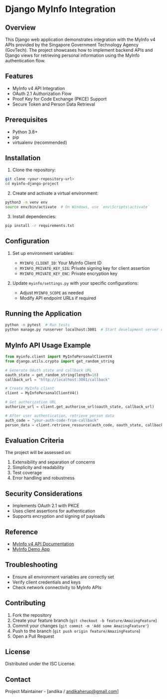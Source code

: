 # Django MyInfo Integration

## Overview

This Django web application demonstrates integration with the MyInfo v4 APIs provided by the Singapore Government Technology Agency (GovTech). The project showcases how to implement backend APIs and Django views for retrieving personal information using the MyInfo authentication flow.

## Features

- MyInfo v4 API Integration
- OAuth 2.1 Authorization Flow
- Proof Key for Code Exchange (PKCE) Support
- Secure Token and Person Data Retrieval

## Prerequisites

- Python 3.8+
- pip
- virtualenv (recommended)

## Installation

1. Clone the repository:

```bash
git clone <your-repository-url>
cd myinfo-django-project
```

2. Create and activate a virtual environment:

```bash
python3 -m venv env
source env/bin/activate  # On Windows, use `env\Scripts\activate`
```

3. Install dependencies:

```bash
pip install -r requirements.txt
```

## Configuration

1. Set up environment variables:

   - `MYINFO_CLIENT_ID`: Your MyInfo Client ID
   - `MYINFO_PRIVATE_KEY_SIG`: Private signing key for client assertion
   - `MYINFO_PRIVATE_KEY_ENC`: Private encryption key

2. Update `myinfo/settings.py` with your specific configurations:
   - Adjust `MYINFO_SCOPE` as needed
   - Modify API endpoint URLs if required

## Running the Application

```bash
python -m pytest  # Run tests
python manage.py runserver localhost:3001  # Start development server on port 3001 since myinfo only recognize port 3001 for localhost
```

## MyInfo API Usage Example

```python
from myinfo.client import MyInfoPersonalClientV4
from django.utils.crypto import get_random_string

# Generate OAuth state and callback URL
oauth_state = get_random_string(length=16)
callback_url = "http://localhost:3001/callback"

# Create MyInfo client
client = MyInfoPersonalClientV4()

# Get authorization URL
authorize_url = client.get_authorise_url(oauth_state, callback_url)

# After user authentication, retrieve person data
auth_code = "your-auth-code-from-callback"
person_data = client.retrieve_resource(auth_code, oauth_state, callback_url)
```

## Evaluation Criteria

The project will be assessed on:

1. Extensibility and separation of concerns
2. Simplicity and readability
3. Test coverage
4. Error handling and robustness

## Security Considerations

- Implements OAuth 2.1 with PKCE
- Uses client assertions for authentication
- Supports encryption and signing of payloads

## Reference

- [MyInfo v4 API Documentation](https://api.singpass.gov.sg/library/myinfo/developers/overview)
- [MyInfo Demo App](https://github.com/singpass/myinfo-demo-app-v4)

## Troubleshooting

- Ensure all environment variables are correctly set
- Verify client credentials and keys
- Check network connectivity to MyInfo APIs

## Contributing

1. Fork the repository
2. Create your feature branch (`git checkout -b feature/AmazingFeature`)
3. Commit your changes (`git commit -m 'Add some AmazingFeature'`)
4. Push to the branch (`git push origin feature/AmazingFeature`)
5. Open a Pull Request

## License

Distributed under the ISC License.

## Contact

Project Maintainer - [andika / andikaherup@gmail.com]
